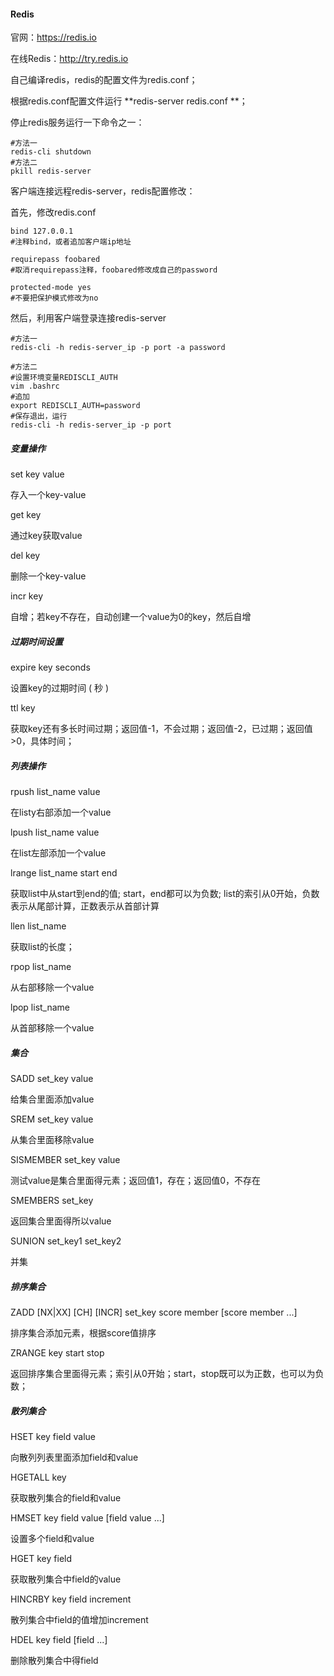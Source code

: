 #### Redis

官网：https://redis.io

在线Redis：http://try.redis.io

自己编译redis，redis的配置文件为redis.conf；

根据redis.conf配置文件运行 **redis-server  redis.conf **；

停止redis服务运行一下命令之一：

```shell
#方法一
redis-cli shutdown
#方法二
pkill redis-server
```

客户端连接远程redis-server，redis配置修改：

首先，修改redis.conf

```properties
bind 127.0.0.1
#注释bind，或者追加客户端ip地址

requirepass foobared
#取消requirepass注释，foobared修改成自己的password

protected-mode yes
#不要把保护模式修改为no
```

然后，利用客户端登录连接redis-server

```shell
#方法一
redis-cli -h redis-server_ip -p port -a password

#方法二
#设置环境变量REDISCLI_AUTH
vim .bashrc
#追加
export REDISCLI_AUTH=password
#保存退出，运行
redis-cli -h redis-server_ip -p port
```





##### 变量操作

set  key  value

存入一个key-value



get key

通过key获取value



del key

删除一个key-value



incr key

自增；若key不存在，自动创建一个value为0的key，然后自增



##### 过期时间设置

expire key seconds

设置key的过期时间 ( 秒 )



ttl key

获取key还有多长时间过期；返回值-1，不会过期；返回值-2，已过期；返回值>0，具体时间；



##### 列表操作

rpush list_name value

在listy右部添加一个value



lpush list_name value

在list左部添加一个value



lrange list_name start end

获取list中从start到end的值; start，end都可以为负数; list的索引从0开始，负数表示从尾部计算，正数表示从首部计算



llen list_name 

获取list的长度；



rpop list_name

从右部移除一个value



lpop list_name

从首部移除一个value



##### 集合

SADD  set_key  value

给集合里面添加value



SREM set_key value

从集合里面移除value



SISMEMBER set_key value

测试value是集合里面得元素；返回值1，存在；返回值0，不存在



SMEMBERS set_key

返回集合里面得所以value



SUNION  set_key1  set_key2

并集



##### 排序集合

ZADD \[NX|XX] \[CH] [INCR] set_key score member [score member ...]

排序集合添加元素，根据score值排序



ZRANGE key start stop

返回排序集合里面得元素；索引从0开始；start，stop既可以为正数，也可以为负数；



##### 散列集合

HSET key field value

向散列列表里面添加field和value



HGETALL key

获取散列集合的field和value



HMSET key field value [field value ...]

设置多个field和value



HGET key field

获取散列集合中field的value



HINCRBY key field increment

散列集合中field的值增加increment



HDEL key field [field ...]

删除散列集合中得field


